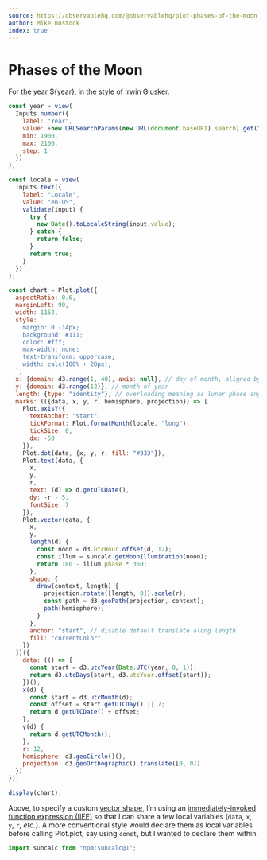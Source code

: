 ```yaml
---
source: https://observablehq.com/@observablehq/plot-phases-of-the-moon
author: Mike Bostock
index: true
---
```


# Phases of the Moon

For the year ${year}, in the style of [Irwin Glusker](https://www.moma.org/explore/inside_out/2012/10/16/a-paean-to-the-phases-of-the-moon/).

```js
const year = view(
  Inputs.number({
    label: "Year",
    value: +new URLSearchParams(new URL(document.baseURI).search).get("year") || new Date().getUTCFullYear(),
    min: 1900,
    max: 2100,
    step: 1
  })
);
```

```js
const locale = view(
  Inputs.text({
    label: "Locale",
    value: "en-US",
    validate(input) {
      try {
        new Date().toLocaleString(input.value);
      } catch {
        return false;
      }
      return true;
    }
  })
);
```

```js echo
const chart = Plot.plot({
  aspectRatio: 0.6,
  marginLeft: 90,
  width: 1152,
  style: `
    margin: 0 -14px;
    background: #111;
    color: #fff;
    max-width: none;
    text-transform: uppercase;
    width: calc(100% + 28px);
  `,
  x: {domain: d3.range(1, 40), axis: null}, // day of month, aligned by day of week
  y: {domain: d3.range(12)}, // month of year
  length: {type: "identity"}, // overloading meaning as lunar phase angle!
  marks: (({data, x, y, r, hemisphere, projection}) => [
    Plot.axisY({
      textAnchor: "start",
      tickFormat: Plot.formatMonth(locale, "long"),
      tickSize: 0,
      dx: -50
    }),
    Plot.dot(data, {x, y, r, fill: "#333"}),
    Plot.text(data, {
      x,
      y,
      r,
      text: (d) => d.getUTCDate(),
      dy: -r - 5,
      fontSize: 7
    }),
    Plot.vector(data, {
      x,
      y,
      length(d) {
        const noon = d3.utcHour.offset(d, 12);
        const illum = suncalc.getMoonIllumination(noon);
        return 180 - illum.phase * 360;
      },
      shape: {
        draw(context, length) {
          projection.rotate([length, 0]).scale(r);
          const path = d3.geoPath(projection, context);
          path(hemisphere);
        }
      },
      anchor: "start", // disable default translate along length
      fill: "currentColor"
    })
  ])({
    data: (() => {
      const start = d3.utcYear(Date.UTC(year, 0, 1));
      return d3.utcDays(start, d3.utcYear.offset(start));
    })(),
    x(d) {
      const start = d3.utcMonth(d);
      const offset = start.getUTCDay() || 7;
      return d.getUTCDate() + offset;
    },
    y(d) {
      return d.getUTCMonth();
    },
    r: 12,
    hemisphere: d3.geoCircle()(),
    projection: d3.geoOrthographic().translate([0, 0])
  })
});

display(chart);
```

Above, to specify a custom [vector shape](https://observablehq.com/plot/marks/vector#vector-options), I’m using an [immediately-invoked function expression (IIFE)](https://developer.mozilla.org/en-US/docs/Glossary/IIFE) so that I can share a few local variables (`data`, `x`, `y`, `r`, _etc._). A more conventional style would declare them as local variables before calling Plot.plot, say using `const`, but I wanted to declare them within.

```js echo
import suncalc from "npm:suncalc@1";
```
